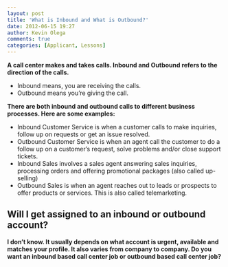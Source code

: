 ```yaml
---
layout: post
title: 'What is Inbound and What is Outbound?'
date: 2012-06-15 19:27
author: Kevin Olega
comments: true
categories: [Applicant, Lessons]
---
```

<strong>A call center makes and takes calls. Inbound and Outbound refers to the direction of the calls.
</strong>
<ul>
	<li>Inbound means, you are receiving the calls.</li>
	<li>Outbound means you’re giving the call.</li>
</ul>
<strong><strong>There are both inbound and outbound calls to different business processes. Here are some examples:
</strong></strong>
<ul>
	<li>Inbound Customer Service is when a customer calls to make inquiries, follow up on requests or get an issue resolved.</li>
	<li>Outbound Customer Service is when an agent call the customer to do a follow up on a customer’s request, solve problems and/or close support tickets.</li>
	<li>Inbound Sales involves a sales agent answering sales inquiries, processing orders and offering promotional packages (also called up-selling)</li>
	<li>Outbound Sales is when an agent reaches out to leads or prospects to offer products or services. This is also called telemarketing.</li>
</ul>
<h2>Will I get assigned to an inbound or outbound account?</h2>
<strong>I don’t know. It usually depends on what account is urgent, available and matches your profile. It also varies from company to company.
Do you want an inbound based call center job or outbound based call center job?</strong>
